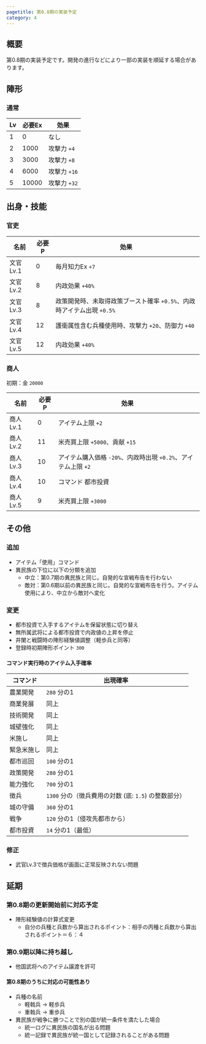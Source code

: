 ```yaml
---
pagetitle: 第0.8期の実装予定
category: 4
---
```


## 概要

第0.8期の実装予定です。開発の進行などにより一部の実装を順延する場合があります。

## 陣形

### 通常

| Lv | 必要Ex | 効果 |
| -- | -- | -- |
| 1 | 0 | なし |
| 2 | 1000 | 攻撃力 `+4` |
| 3 | 3000 | 攻撃力 `+8` |
| 4 | 6000 | 攻撃力 `+16` |
| 5 | 10000 | 攻撃力 `+32` |

## 出身・技能

### 官吏

| 名前 | 必要P | 効果 |
| -- | -- | -- |
| 文官Lv.1 | 0 | 毎月知力Ex `+7` |
| 文官Lv.2 | 8 | 内政効果 `+40%` |
| 文官Lv.3 | 8 | 政策開発時、未取得政策ブースト確率 `+0.5%`、内政時アイテム出現 `+0.5%` |
| 文官Lv.4 | 12 | 護衛属性含む兵種使用時、攻撃力 `+20`、防御力 `+40` |
| 文官Lv.5 | 12 | 内政効果 `+40%` |

### 商人

初期：金 `20000`

| 名前 | 必要P | 効果 |
| -- | -- | -- |
| 商人Lv.1 | 0 | アイテム上限 `+2` |
| 商人Lv.2 | 11 | 米売買上限 `+5000`、貢献 `+15` |
| 商人Lv.3 | 10 | アイテム購入価格 `-20%`、内政時出現 `+0.2%`、アイテム上限 `+2` |
| 商人Lv.4 | 10 | コマンド 都市投資 |
| 商人Lv.5 | 9 | 米売買上限 `+3000` |

## その他

### 追加
* アイテム「使用」コマンド
* 異民族の下位に以下の分類を追加
  * 中立：第0.7期の異民族と同じ。自発的な宣戦布告を行わない
  * 敵対：第0.6期以前の異民族と同じ。自発的な宣戦布告を行う。アイテム使用により、中立から敵対へ変化

### 変更
* 都市投資で入手するアイテムを保留状態に切り替え
* 無所属武将による都市投資で内政値の上昇を停止
* 井闌と戦闘時の陣形経験値調整（軽歩兵と同等）
* 登録時初期陣形ポイント `300`

#### コマンド実行時のアイテム入手確率

| コマンド | 出現確率 |
| -- | -- |
| 農業開発 | `280` 分の1 |
| 商業発展 | 同上 |
| 技術開発 | 同上 |
| 城壁強化 | 同上 |
| 米施し | 同上 |
| 緊急米施し | 同上 |
| 都市巡回 | `100` 分の1 |
| 政策開発 | `280` 分の1 |
| 能力強化 | `700` 分の1 |
| 徴兵 | `1300` 分の（徴兵費用の対数 (底: `1.5`) の整数部分） |
| 城の守備 | `360` 分の1 |
| 戦争 | `120` 分の1（侵攻先都市から） |
| 都市投資 | `14` 分の1（最低） |

### 修正

* 武官Lv.3で徴兵価格が画面に正常反映されない問題

## 延期

### 第0.8期の更新開始前に対応予定

* 陣形経験値の計算式変更
  * 自分の兵種と兵数から算出されるポイント：相手の丙種と兵数から算出されるポイント＝６：４

### 第0.9期以降に持ち越し

* 他国武将へのアイテム譲渡を許可

#### 第0.8期のうちに対応の可能性あり

* 兵種の名前
  * 軽戟兵 → 軽歩兵
  * 重戟兵 → 重歩兵
* 異民族が戦争に勝つことで別の国が統一条件を満たした場合
  * 統一ログに異民族の国名が出る問題
  * 統一記録で異民族が統一国として記録されることがある問題
